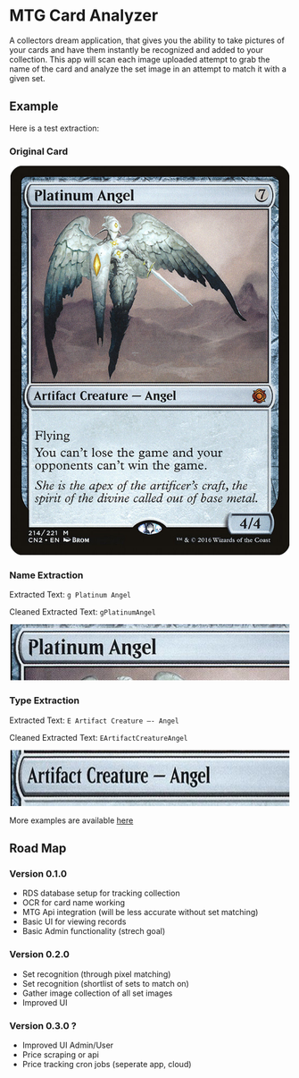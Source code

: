 # MTG Card Analyzer

A collectors dream application, that gives you the ability to take pictures of your cards and have them instantly be recognized and added to your collection. This app will scan each image uploaded attempt to grab the name of the card and analyze the set image in an attempt to match it with a given set.

## Example

Here is a test extraction:

### Original Card

<p align="center">
  <img width="500" height="696" src=".\src\test-images\PlatinumAngel.jpg" alt="Logo Image">
</p>

### Name Extraction

Extracted Text: `g Platinum Angel`

Cleaned Extracted Text: `gPlatinumAngel`

<p align="center">
  <img width="500" height="100" src=".\src\test-images\test-extractions\8170e28d-ba4a-4918-8246-0a6c7840a330.jpg" alt="Logo Image">
</p>

### Type Extraction

Extracted Text: `E Artifact Creature —- Angel`

Cleaned Extracted Text: `EArtifactCreatureAngel`

<p align="center">
  <img width="500" height="100" src=".\src\test-images\test-extractions\2312b662-a0e7-4589-bba9-62d990a6726f.jpg" alt="Logo Image">
</p>


More examples are available [here](https://github.com/dills122/mtg-card-analyzer/tree/master/src/test-images)

## Road Map

### Version 0.1.0

* RDS database setup for tracking collection
* OCR for card name working
* MTG Api integration (will be less accurate without set matching)
* Basic UI for viewing records
* Basic Admin functionality (strech goal)


### Version 0.2.0

* Set recognition (through pixel matching)
* Set recognition (shortlist of sets to match on)
* Gather image collection of all set images
* Improved UI


### Version 0.3.0 ?

* Improved UI Admin/User
* Price scraping or api
* Price tracking cron jobs (seperate app, cloud)